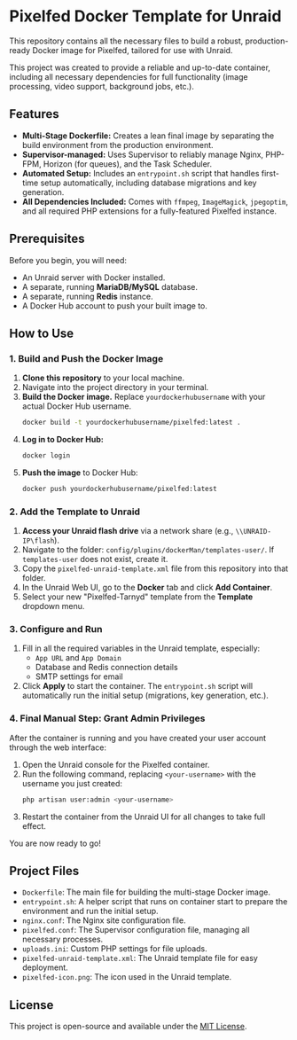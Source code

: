 # Pixelfed Docker Template for Unraid

This repository contains all the necessary files to build a robust, production-ready Docker image for Pixelfed, tailored for use with Unraid.

This project was created to provide a reliable and up-to-date container, including all necessary dependencies for full functionality (image processing, video support, background jobs, etc.).

## Features

-   **Multi-Stage Dockerfile:** Creates a lean final image by separating the build environment from the production environment.
-   **Supervisor-managed:** Uses Supervisor to reliably manage Nginx, PHP-FPM, Horizon (for queues), and the Task Scheduler.
-   **Automated Setup:** Includes an `entrypoint.sh` script that handles first-time setup automatically, including database migrations and key generation.
-   **All Dependencies Included:** Comes with `ffmpeg`, `ImageMagick`, `jpegoptim`, and all required PHP extensions for a fully-featured Pixelfed instance.

## Prerequisites

Before you begin, you will need:
-   An Unraid server with Docker installed.
-   A separate, running **MariaDB/MySQL** database.
-   A separate, running **Redis** instance.
-   A Docker Hub account to push your built image to.

## How to Use

### 1. Build and Push the Docker Image

1.  **Clone this repository** to your local machine.
2.  Navigate into the project directory in your terminal.
3.  **Build the Docker image.** Replace `yourdockerhubusername` with your actual Docker Hub username.
    ```sh
    docker build -t yourdockerhubusername/pixelfed:latest .
    ```
4.  **Log in to Docker Hub:**
    ```sh
    docker login
    ```
5.  **Push the image** to Docker Hub:
    ```sh
    docker push yourdockerhubusername/pixelfed:latest
    ```

### 2. Add the Template to Unraid

1.  **Access your Unraid flash drive** via a network share (e.g., `\\UNRAID-IP\flash`).
2.  Navigate to the folder: `config/plugins/dockerMan/templates-user/`. If `templates-user` does not exist, create it.
3.  Copy the `pixelfed-unraid-template.xml` file from this repository into that folder.
4.  In the Unraid Web UI, go to the **Docker** tab and click **Add Container**.
5.  Select your new "Pixelfed-Tarnyd" template from the **Template** dropdown menu.

### 3. Configure and Run

1.  Fill in all the required variables in the Unraid template, especially:
    -   `App URL` and `App Domain`
    -   Database and Redis connection details
    -   SMTP settings for email
2.  Click **Apply** to start the container. The `entrypoint.sh` script will automatically run the initial setup (migrations, key generation, etc.).

### 4. Final Manual Step: Grant Admin Privileges

After the container is running and you have created your user account through the web interface:

1.  Open the Unraid console for the Pixelfed container.
2.  Run the following command, replacing `<your-username>` with the username you just created:
    ```sh
    php artisan user:admin <your-username>
    ```
3.  Restart the container from the Unraid UI for all changes to take full effect.

You are now ready to go!

## Project Files

-   `Dockerfile`: The main file for building the multi-stage Docker image.
-   `entrypoint.sh`: A helper script that runs on container start to prepare the environment and run the initial setup.
-   `nginx.conf`: The Nginx site configuration file.
-   `pixelfed.conf`: The Supervisor configuration file, managing all necessary processes.
-   `uploads.ini`: Custom PHP settings for file uploads.
-   `pixelfed-unraid-template.xml`: The Unraid template file for easy deployment.
-   `pixelfed-icon.png`: The icon used in the Unraid template.

## License

This project is open-source and available under the [MIT License](LICENSE).